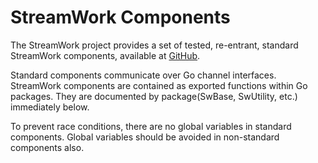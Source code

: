 # StreamWork Components

The StreamWork project provides a set of tested, re-entrant, standard StreamWork components, available at [GitHub](https://github.com/tyoung3/sw).

Standard components communicate over Go channel interfaces.  StreamWork components are contained as exported functions within Go packages.  They are documented by package(SwBase, SwUtility, etc.) immediately below.

To prevent race conditions, there are no global variables in standard components.  Global variables should be avoided in non-standard components also.
